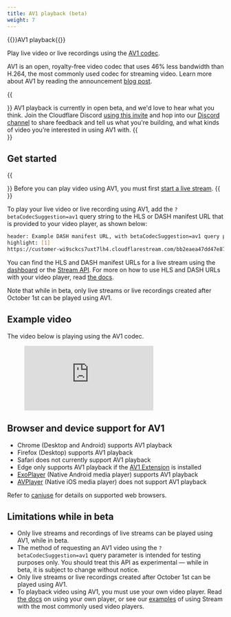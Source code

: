 ```yaml
---
title: AV1 playback (beta)
weight: 7
---
```


{{<beta>}}AV1 playback{{</beta>}}

Play live video or live recordings using the [AV1 codec](https://aomedia.org/av1-features/).

AV1 is an open, royalty-free video codec that uses 46% less bandwidth than H.264, the most commonly used codec for streaming video. Learn more about AV1 by reading the announcement [blog post](https://blog.cloudflare.com/av1-cloudflare-stream-beta).

{{<Aside>}}
AV1 playback is currently in open beta, and we'd love to hear what you think. Join the Cloudflare Discord [using this invite](https://discord.com/invite/cloudflaredev/) and hop into our [Discord channel](https://discord.com/channels/595317990191398933/893253103695065128) to share feedback and tell us what you're building, and  what kinds of video you’re interested in using AV1 with.
{{</Aside>}}

## Get started

{{<Aside type="warning" header="Prerequisite">}}
Before you can play video using AV1, you must first [start a live stream](/stream/stream-live/start-stream-live/).
{{</Aside>}}

To play your live video or live recording using AV1, add the `?betaCodecSuggestion=av1` query string to the HLS or DASH manifest URL that is provided to your video player, as shown below:

```bash
header: Example DASH manifest URL, with betaCodecSuggestion=av1 query parameter
highlight: [1]
https://customer-wi9sckcs7uxt7lh4.cloudflarestream.com/bb2eaea47dd47e87ecde343451b3e8a1/manifest/video.mpd?betaCodecSuggestion=av1
```

You can find the HLS and DASH manifest URLs for a live stream using the [dashboard](/stream/stream-live/watch-live-stream/#use-the-dashboard) or the [Stream API](/stream/stream-live/watch-live-stream/#use-the-api). For more on how to use HLS and DASH URLs with your video player, read [the docs](/stream/viewing-videos/using-own-player/).

Note that while in beta, only live streams or live recordings created after October 1st can be played using AV1.

## Example video

The video below is playing using the AV1 codec.

<figure data-type="stream">
  <div className="AspectRatio" style={{"--aspect-ratio": "calc(16 / 9)"}}>
    <iframe
      className="AspectRatio--content"
      src="https://cool-sf-videos.pages.dev/"
      title="Example Stream video"
      frameBorder="0"
      allow="accelerometer; autoplay; encrypted-media; gyroscope; picture-in-picture"
      allowFullScreen></iframe>
  </div>
</figure>

## Browser and device support for AV1

- Chrome (Desktop and Android) supports AV1 playback
- Firefox (Desktop) supports AV1 playback
- Safari does not currently support AV1 playback
- Edge only supports AV1 playback if the [AV1 Extension](https://www.microsoft.com/store/productId/9MVZQVXJBQ9V) is installed
- [ExoPlayer](/stream/viewing-videos/using-own-player/android/) (Native Android media player) supports AV1 playback
- [AVPlayer](/stream/viewing-videos/using-own-player/ios/) (Native iOS media player) does not support AV1 playback

Refer to [caniuse](https://caniuse.com/av1) for details on supported web browsers.

## Limitations while in beta

- Only live streams and recordings of live streams can be played using AV1, while in beta.
- The method of requesting an AV1 video using the `?betaCodecSuggestion=av1` query parameter is intended for testing purposes only. You should treat this API as experimental — while in beta, it is subject to change without notice.
- Only live streams or live recordings created after October 1st can be played using AV1.
- To playback video using AV1, you must use your own video player. Read [the docs](/stream/viewing-videos/using-own-player/) on using your own player, or see our [examples](/stream/examples/) of using Stream with the most commonly used video players.
